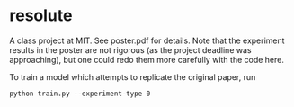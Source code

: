 # resolute

A class project at MIT.  See poster.pdf for details.  Note that the experiment results in the poster are not rigorous (as the project deadline was approaching), but one could redo them more carefully with the code here.

To train a model which attempts to replicate the original paper, run
```
python train.py --experiment-type 0
```
